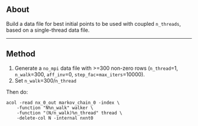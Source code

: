 ## About
Build a data file for best initial points to be used with coupled `n_threads`, based on a single-thread data file.
___

## Method
 1. Generate a `no_mpi` data file with >=300 non-zero rows (`n_thread`=1, `n_walk`=300, `aff_inv`=0, `step_fac`=`max_iters`=10000). 
 2. Set `n_walk`=300/`n_thread` 

Then do:
```
acol -read nx_0_out markov_chain_0 -index \
	-function "N%n_walk" walker \
	-function "(N/n_walk)%n_thread" thread \
	-delete-col N -internal nxnt0
```
